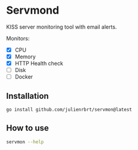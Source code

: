 # Servmond

KISS server monitoring tool with email alerts.

Monitors:

- [x] CPU
- [x] Memory
- [x] HTTP Health check
- [ ] Disk
- [ ] Docker

## Installation

```bash
go install github.com/julienrbrt/servmon@latest
```

## How to use

```bash
servmon --help
```
